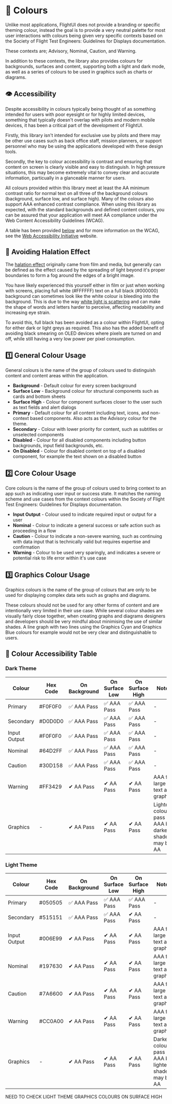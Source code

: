 # 🎨 Colours

Unlike most applications, FlightUI does not provide a branding or specific theming colour, instead the goal is to provide a very neutral palette for most user interactions with colours being given very specific contexts based on the Society of Flight Test Engineers: Guidelines for Displays documentation.

These contexts are; Advisory, Nominal, Caution, and Warning.

In addition to these contexts, the library also provides colours for backgrounds, surfaces and content, supporting both a light and dark mode, as well as a series of colours to be used in graphics such as charts or diagrams.

## 👁️ Accessibility

Despite accessibility in colours typically being thought of as something intended for users with poor eyesight or for highly limited devices, something that typically doesn't overlap with pilots and modern mobile devices, it has been a critical part of the development of FlightUI.

Firstly, this library isn't intended for exclusive use by pilots and there may be other use cases such as back office staff, mission planners, or support personnel who may be using the applications developed with these design tools.

Secondly, the key to colour accessibility is contrast and ensuring that content on screen is clearly visible and easy to distinguish. In high pressure situations, this may become extremely vital to convey clear and accurate information, particually in a glanceable manner for users.

All colours provided within this library meet at least the AA minimum contrast ratio for normal text on all three of the background colours (background, surface low, and surface high). Many of the colours also support AAA enhanced contrast compliance. When using this library as expected, with the standard backgrounds and defined content colours, you can be assured that your application will meet AA compliance under the Web Content Accessibility Guidelines (WCAG).

A table has been provided [below](#👀-colour-accessibility-table) and for more information on the WCAG, see the [Web Accessibility Initiative](https://www.w3.org/WAI/standards-guidelines/wcag/) website.

## 🤩 Avoiding Halation Effect

The [halation effect](https://www.dictionary.com/browse/halation) originally came from film and media, but generally can be defined as the effect caused by the spreading of light beyond it's proper boundaries to form a fog around the edges of a bright image.

You have likely experienced this yourself either in film or just when working with screens, placing full white (#FFFFFF) text on a full black (#000000) background can sometimes look like the white colour is bleeding into the background. This is due to the way [white light is scattering](https://uxmovement.com/content/when-to-use-white-text-on-a-dark-background/) and can make the shape of words and letters harder to perceive, affecting readability and increasing eye strain.

To avoid this, full black has been avoided as a colour within FlightUI, opting for either dark or light greys as required. This also has the added benefit of avoiding black smearing on OLED devices where pixels are turned on and off, while still having a very low power per pixel consumption.

## 1️⃣ General Colour Usage
General colours is the name of the group of colours used to distinguish content and content areas within the application.

- **Background** -  Default colour for every screen background
- **Surface Low** - Background colour for structural components such as cards and bottom sheets
- **Surface High** - Colour for component surfaces closer to the user such as text fields and alert dialogs
- **Primary** - Default colour for all content including text, icons, and non-context based components. Also acts as the Advisory colour for the theme.
- **Secondary** - Colour with lower priority for content, such as subtitles or unselected components
- **Disabled** - Colour for all disabled components including button backgrounds, input field backgrounds, etc.
- **On Disabled** - Colour for disabled content on top of a disabled component, for example the text shown on a disabled button

## 2️⃣ Core Colour Usage
Core colours is the name of the group of colours used to bring context to an app such as indicating user input or success state. It matches the naming scheme and use cases from the context colours within the Society of Flight Test Engineers: Guidelines for Displays documentation.

- **Input Output** - Colour used to indicate required input or output for a user
- **Nominal** - Colour to indicate a general success or safe action such as proceeding in a flow
- **Caution** - Colour to indicate a non-severe warning, such as continuing with data input that is technically valid but requires expertise and confirmation
- **Warning** - Colour to be used very sparingly, and indicates a severe or potential risk to life error within it's use case

## 3️⃣ Graphics Colour Usage
Graphics colours is the name of the group of colours that are only to be used for displaying complex data sets such as graphs and diagrams.

These colours should not be used for any other forms of content and are intentionally very limited in their use case. While several colour shades are visually fairly close together, when creating graphs and diagrams designers and developers should be very mindful about minimising the use of similar shades. A line graph with two lines using the Graphics Cyan and Graphics Blue colours for example would not be very clear and distinguishable to users.

## 👀 Colour Accessibility Table
### Dark Theme
| Colour | Hex Code | On Background | On Surface Low | On Surface High | Notes |
| ----------- | ----------- | ----------- | ----------- | ----------- | ----------- |
| Primary | #F0F0F0 | ✅ AAA Pass | ✅ AAA Pass | ✅ AAA Pass | - |
| Secondary | #D0D0D0 | ✅ AAA Pass | ✅ AAA Pass | ✅ AAA Pass | - |
| Input Output | #F0F0F0 | ✅ AAA Pass | ✅ AAA Pass | ✅ AAA Pass | - |
| Nominal | #64D2FF | ✅ AAA Pass | ✅ AAA Pass | ✅ AAA Pass | - |
| Caution | #30D158 | ✅ AAA Pass | ✅ AAA Pass | ✅ AAA Pass | - |
| Warning | #FF3429 | ✔ AA Pass | ✔ AA Pass | ✔ AA Pass | AAA for large text and graphics |
| Graphics | - | ✔ AA Pass | ✔ AA Pass | ✔ AA Pass | Lighter colours pass AAA but darker shades may be AA |

### Light Theme
| Colour | Hex Code | On Background | On Surface Low | On Surface High | Notes |
| ----------- | ----------- | ----------- | ----------- | ----------- | ----------- |
| Primary | #050505 | ✅ AAA Pass | ✅ AAA Pass | ✅ AAA Pass | - |
| Secondary | #515151 | ✅ AAA Pass | ✅ AAA Pass | ✔ AA Pass | - |
| Input Output | #006E99 | ✔ AA Pass | ✔ AA Pass | ✔ AA Pass | AAA for large text and graphics |
| Nominal | #197630 | ✔ AA Pass | ✔ AA Pass | ✔ AA Pass | AAA for large text and graphics |
| Caution | #7A6600 | ✔ AA Pass | ✔ AA Pass | ✔ AA Pass | AAA for large text and graphics |
| Warning | #CC0A00 | ✔ AA Pass | ✔ AA Pass | ✔ AA Pass | AAA for large text and graphics |
| Graphics | - | ✔ AA Pass | ✔ AA Pass | ✔ AA Pass | Darker colours pass AAA but lighter shades may be AA |



NEED TO CHECK LIGHT THEME GRAPHICS COLOURS ON SURFACE HIGH